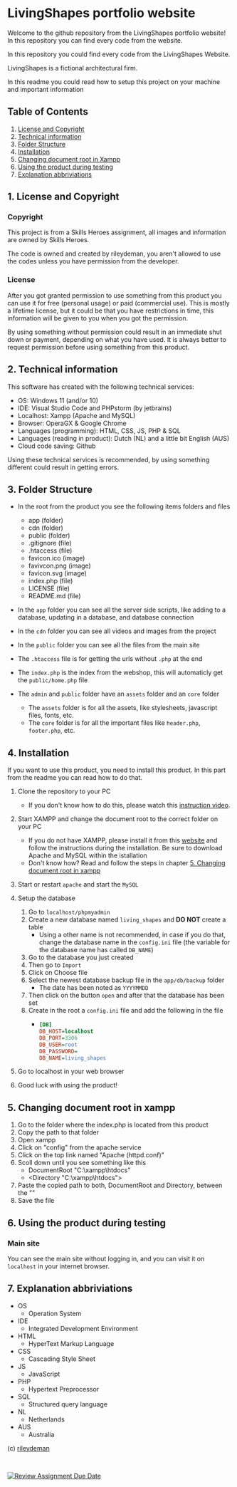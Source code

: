 # LivingShapes portfolio website

Welcome to the github repository from the LivingShapes portfolio website!
In this repository you can find every code from the website.

In this repository you could find every code from the LivingShapes Website.

LivingShapes is a fictional architectural firm.

In this readme you could read how to setup this project on your machine and important information


## Table of Contents

1. [License and Copyright](#1-license-and-copyright)
2. [Technical information](#2-technical-information)
3. [Folder Structure](#3-folder-structure)
4. [Installation](#4-installation)
5. [Changing document root in Xampp](#5-changing-document-root-in-xampp)
6. [Using the product during testing](#6-using-the-product-during-testing)
7. [Explanation abbriviations](#7-explanation-abbriviations)


## 1. License and Copyright

### Copyright

This project is from a Skills Heroes assignment, all images and information are owned by Skills Heroes.

The code is owned and created by rileydeman, you aren't allowed to use the codes unless you have permission from the developer.

### License

After you got granted permission to use something from this product you can use it for free (personal usage) or paid (commercial use).
This is mostly a lifetime license, but it could be that you have restrictions in time, this information will be given to you when you got the permission.

By using something without permission could result in an immediate shut down or payment, depending on what you have used.
It is always better to request permission before using something from this product.


## 2. Technical information

This software has created with the following technical services:
- OS: Windows 11 (and/or 10)
- IDE: Visual Studio Code and PHPstorm (by jetbrains)
- Localhost: Xampp (Apache and MySQL)
- Browser: OperaGX & Google Chrome
- Languages (programming): HTML, CSS, JS, PHP & SQL
- Languages (reading in product): Dutch (NL) and a little bit English (AUS)
- Cloud code saving: Github

Using these technical services is recommended, by using something different could result in getting errors.


## 3. Folder Structure

- In the root from the product you see the following items folders and files
    - app (folder)
    - cdn (folder)
    - public (folder)
    - .gitignore (file)
    - .htaccess (file)
    - favicon.ico (image)
    - favivcon.png (image)
    - favicon.svg (image)
    - index.php (file)
    - LICENSE (file)
    - README.md (file)

- In the `app` folder you can see all the server side scripts, like adding to a database, updating in a database, and database connection
- In the `cdn` folder you can see all videos and images from the project
- In the `public` folder you can see all the files from the main site
- The `.htaccess` file is for getting the urls without `.php` at the end
- The `index.php` is the index from the webshop, this will automaticly get the `public/home.php` file
- The `admin` and `public` folder have an `assets` folder and an `core` folder
    - The `assets` folder is for all the assets, like stylesheets, javascript files, fonts, etc.
    - The `core` folder is for all the important files like `header.php`, `footer.php`, etc.


## 4. Installation

If you want to use this product, you need to install this product. In this part from the readme you can read how to do that.

1. Clone the repository to your PC
    - If you don't know how to do this, please watch this [instruction video](https://youtu.be/EhxPBMQFCaI?si=Ju6vKj0HYkatJrEu).

2. Start XAMPP and change the document root to the correct folder on your PC
    - If you do not have XAMPP, please install it from this [website](https://www.apachefriends.org) and follow the instructions during the installation. Be sure to download Apache and MySQL within the istallation
    - Don't know how? Read and follow the steps in chapter [5. Changing document root in xampp](#5-changing-document-root-in-xampp)
3. Start or restart `apache` and start the `MySQL`
4. Setup the database
    1. Go to `localhost/phpmyadmin`
    2. Create a new database named `living_shapes` and **DO NOT** create a table
        - Using a other name is not recommended, in case if you do that, change the database name in the `config.ini` file (the variable for the database name has called `DB_NAME`)
    3. Go to the database you just created
    4. Then go to `Import`
    5. Click on Choose file
    6. Select the newest database backup file in the `app/db/backup` folder
        - The date has been noted as `YYYYMMDD`
    7. Then click on the button `open` and after that the database has been set
    8. Create in the root a `config.ini` file and add the following in the file
        - ```ini
          [DB]
          DB_HOST=localhost
          DB_PORT=3306
          DB_USER=root
          DB_PASSWORD=
          DB_NAME=living_shapes

5. Go to localhost in your web browser
6. Good luck with using the product!


## 5. Changing document root in xampp

1. Go to the folder where the index.php is located from this product
2. Copy the path to that folder
3. Open xampp
4. Click on "config" from the apache service
5. Click on the top link named "Apache (httpd.conf)"
6. Scoll down until you see something like this
    - DocumentRoot "C:\xampp\htdocs"
    - <Directory "C:\xampp\htdocs">
7. Paste the copied path to both, DocumentRoot and Directory, between the ""
8. Save the file


## 6. Using the product during testing

### Main site

You can see the main site without logging in, and you can visit it on `localhost` in your internet browser.


## 7. Explanation abbriviations

- OS
    - Operation System
- IDE
    - Integrated Development Environment
- HTML
    - HyperText Markup Language
- CSS
    - Cascading Style Sheet
- JS
    - JavaScript
- PHP
    - Hypertext Preprocessor
- SQL
    - Structured query language
- NL
    - Netherlands
- AUS
    - Australia



(c) [rileydeman](https://www.rileydeman.com/)

<br>

[![Review Assignment Due Date](https://classroom.github.com/assets/deadline-readme-button-22041afd0340ce965d47ae6ef1cefeee28c7c493a6346c4f15d667ab976d596c.svg)](https://classroom.github.com/a/ZVuYMIIj)